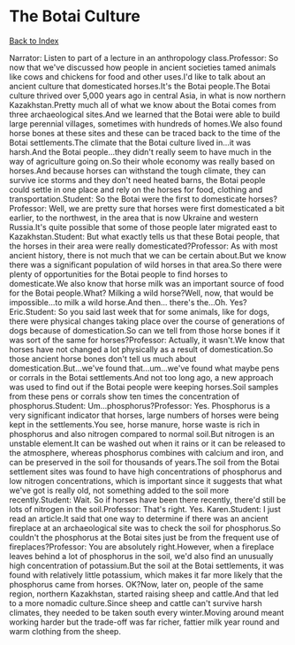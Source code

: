 # The Botai Culture
[Back to Index](https://github.com/windows10010/tpoExtractor/blog/master/README.md)

Narrator: Listen to part of a lecture in an anthropology class.Professor: So now that we've discussed how people in ancient societies tamed animals like cows and chickens for food and other uses.I'd like to talk about an ancient culture that domesticated horses.It's the Botai people.The Botai culture thrived over 5,000 years ago in central Asia, in what is now northern Kazakhstan.Pretty much all of what we know about the Botai comes from three archaeological sites.And we learned that the Botai were able to build large perennial villages, sometimes with hundreds of homes.We also found horse bones at these sites and these can be traced back to the time of the Botai settlements.The climate that the Botai culture lived in...it was harsh.And the Botai people...they didn't really seem to have much in the way of agriculture going on.So their whole economy was really based on horses.And because horses can withstand the tough climate, they can survive ice storms and they don't need heated barns, the Botai people could settle in one place and rely on the horses for food, clothing and transportation.Student: So the Botai were the first to domesticate horses?Professor: Well, we are pretty sure that horses were first domesticated a bit earlier, to the northwest, in the area that is now Ukraine and western Russia.It's quite possible that some of those people later migrated east to Kazakhstan.Student: But what exactly tells us that these Botai people, that the horses in their area were really domesticated?Professor: As with most ancient history, there is not much that we can be certain about.But we know there was a significant population of wild horses in that area.So there were plenty of opportunities for the Botai people to find horses to domesticate.We also know that horse milk was an important source of food for the Botai people.What? Milking a wild horse?Well, now, that would be impossible...to milk a wild horse.And then... there's the...Oh. Yes? Eric.Student: So you said last week that for some animals, like for dogs, there were physical changes taking place over the course of generations of dogs because of domestication.So can we tell from those horse bones if it was sort of the same for horses?Professor: Actually, it wasn't.We know that horses have not changed a lot physically as a result of domestication.So those ancient horse bones don't tell us much about domestication.But...we've found that...um...we've found what maybe pens or corrals in the Botai settlements.And not too long ago, a new approach was used to find out if the Botai people were keeping horses.Soil samples from these pens or corrals show ten times the concentration of phosphorus.Student: Um...phosphorus?Professor: Yes. Phosphorus is a very significant indicator that horses, large numbers of horses were being kept in the settlements.You see, horse manure, horse waste is rich in phosphorus and also nitrogen compared to normal soil.But nitrogen is an unstable element.It can be washed out when it rains or it can be released to the atmosphere, whereas phosphorus combines with calcium and iron, and can be preserved in the soil for thousands of years.The soil from the Botai settlement sites was found to have high concentrations of phosphorus and low nitrogen concentrations, which is important since it suggests that what we've got is really old, not something added to the soil more recently.Student: Wait. So if horses have been there recently, there'd still be lots of nitrogen in the soil.Professor: That's right. Yes. Karen.Student: I just read an article.It said that one way to determine if there was an ancient fireplace at an archaeological site was to check the soil for phosphorus.So couldn't the phosphorus at the Botai sites just be from the frequent use of fireplaces?Professor: You are absolutely right.However, when a fireplace leaves behind a lot of phosphorus in the soil, we'd also find an unusually high concentration of potassium.But the soil at the Botai settlements, it was found with relatively little potassium, which makes it far more likely that the phosphorus came from horses. OK?Now, later on, people of the same region, northern Kazakhstan, started raising sheep and cattle.And that led to a more nomadic culture.Since sheep and cattle can't survive harsh climates, they needed to be taken south every winter.Moving around meant working harder but the trade-off was far richer, fattier milk year round and warm clothing from the sheep.
 